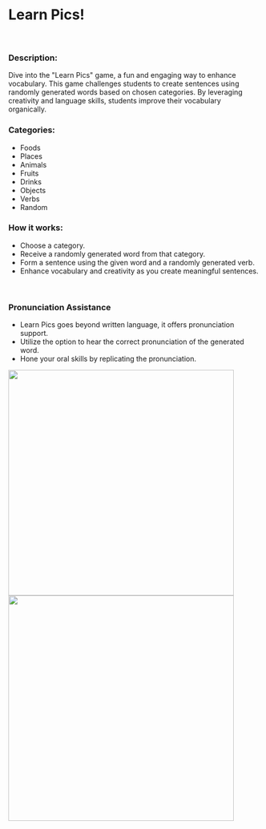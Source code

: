 <h1>Learn Pics!</h1>
<br>
<h3>Description:</h3>
<p>Dive into the "Learn Pics" game, a fun and engaging way to enhance vocabulary. This game challenges students to create sentences using randomly generated words based on chosen categories. By leveraging creativity and language skills, students improve their vocabulary organically.</p>
<h3>Categories:</h3>
<ul>
  <li>Foods</li>
  <li>Places</li>
  <li>Animals</li>
  <li>Fruits</li>
  <li>Drinks</li>
  <li>Objects</li>
  <li>Verbs</li>
  <li>Random</li>
</ul>
<h3>How it works:</h3>
<ul>
  <li>Choose a category.</li>
  <li>Receive a randomly generated word from that category.</li>
  <li>Form a sentence using the given word and a randomly generated verb.</li>
  <li>Enhance vocabulary and creativity as you create meaningful sentences.</li>
</ul>
<br>
<h3>Pronunciation Assistance</h3>
<ul>
  <li>Learn Pics goes beyond written language, it offers pronunciation support.</li>
  <li>Utilize the option to hear the correct pronunciation of the generated word.</li>
  <li>Hone your oral skills by replicating the pronunciation.</li>
</ul>

<img src="https://github.com/Faabry/Englishs-Cool/assets/110841289/96a9c825-f878-4e38-b7de-63dbe697addf" widht=450px height=450px>
<img src="https://github.com/Faabry/Englishs-Cool/assets/110841289/7fbc0ed0-9a2f-423b-96e8-c20d0c1d8a58" widht=450px height=450px>
